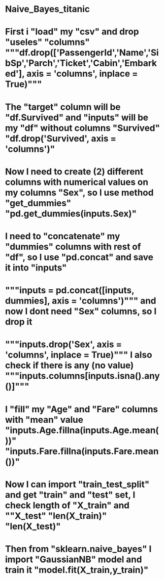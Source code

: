 # Naive_Bayes_titanic
# First i "load" my "csv" and drop "useles" "columns" """df.drop(['PassengerId','Name','SibSp','Parch','Ticket','Cabin','Embarked'],  axis = 'columns', inplace = True)"""
# The "target" column will be "df.Survived" and "inputs" will be my "df" without columns "Survived" "df.drop('Survived', axis = 'columns')"
# Now I need to create (2) different columns with numerical values on my columns "Sex", so I use method "get_dummies" "pd.get_dummies(inputs.Sex)"
# I need to "concatenate" my "dummies" columns with rest of "df", so I use "pd.concat" and save it into "inputs" 
# """inputs = pd.concat([inputs, dummies], axis = 'columns')""" and now I dont need "Sex" columns, so I drop it 
# """inputs.drop('Sex', axis = 'columns', inplace = True)""" I also check if there is any (no value) """inputs.columns[inputs.isna().any()]"""
# I "fill" my "Age" and "Fare" columns with "mean" value "inputs.Age.fillna(inputs.Age.mean())" "inputs.Fare.fillna(inputs.Fare.mean())"
# Now I can import "train_test_split" and get "train" and "test" set, I check length of "X_train" and ""X_test" "len(X_train)" "len(X_test)"
# Then from "sklearn.naive_bayes" I import "GaussianNB" model and train it "model.fit(X_train,y_train)"
